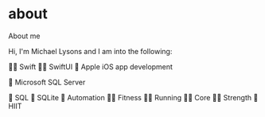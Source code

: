 # about
About me

Hi, I'm Michael Lysons and I am into the following:

👨‍💻 Swift
👨‍💻 SwiftUI
📱 Apple iOS app development

💾 Microsoft SQL Server

🔢 SQL
🔢 SQLite
🤖 Automation
🏃‍♂️ Fitness
🏃‍♂️ Running
🏋️‍♂️ Core
🏋️‍♂️ Strength
💓 HIIT
